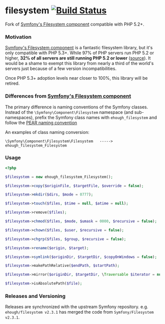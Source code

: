# filesystem [![Build Status](https://secure.travis-ci.org/ehough/filesystem.png)](http://travis-ci.org/ehough/filesystem)

Fork of [Symfony's Filesystem component](https://github.com/symfony/Filesystem) compatible with PHP 5.2+.

### Motivation

[Symfony's Filesystem component](https://github.com/symfony/Filesystem) is a fantastic filesystem library,
but it's only compatible with PHP 5.3+. While 97% of PHP servers run PHP 5.2 or higher,
 **32% of all servers are still running PHP 5.2 or lower** ([source](http://w3techs.com/technologies/details/pl-php/5/all)).
It would be a shame to exempt this library from nearly a third of the world's servers just because of a few version incompatibilities.

Once PHP 5.3+ adoption levels near closer to 100%, this library will be retired.

### Differences from [Symfony's Filesystem component](https://github.com/symfony/EventDispatcher)

The primary difference is naming conventions of the Symfony classes.
Instead of the `\Symfony\Component\Filesystem` namespace (and sub-namespaces), prefix the Symfony class names
with `ehough_filesystem` and follow the [PEAR naming convention](http://pear.php.net/manual/en/standards.php)

An examples of class naming conversion:

    \Symfony\Component\Filesystem\Filesystem   ----->    ehough_filesystem_Filesystem

### Usage

```php
<?php

$filesystem = new ehough_filesystem_Filesystem();

$filesystem->copy($originFile, $targetFile, $override = false);

$filesystem->mkdir($dirs, $mode = 0777);

$filesystem->touch($files, $time = null, $atime = null);

$filesystem->remove($files);

$filesystem->chmod($files, $mode, $umask = 0000, $recursive = false);

$filesystem->chown($files, $user, $recursive = false);

$filesystem->chgrp($files, $group, $recursive = false);

$filesystem->rename($origin, $target);

$filesystem->symlink($originDir, $targetDir, $copyOnWindows = false);

$filesystem->makePathRelative($endPath, $startPath);

$filesystem->mirror($originDir, $targetDir, \Traversable $iterator = null, $options = array());

$filesystem->isAbsolutePath($file);
```

### Releases and Versioning

Releases are synchronized with the upstream Symfony repository. e.g. `ehough/filesystem v2.3.1` has merged the code
from `Symfony/Filesystem v2.3.1`.
